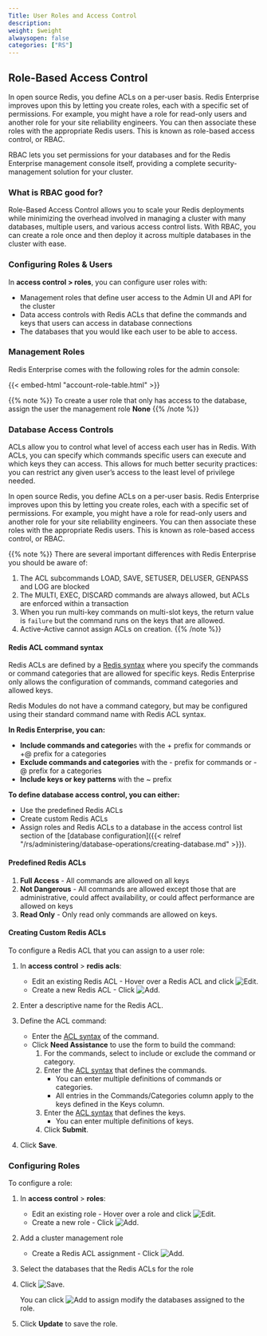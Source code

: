 ```yaml
---
Title: User Roles and Access Control
description:
weight: $weight
alwaysopen: false
categories: ["RS"]
---
```


## Role-Based Access Control

In open source Redis, you define ACLs on a per-user basis. Redis Enterprise improves upon this by letting you create roles, each with a specific set of permissions. For example, you might have a role for read-only users and another role for your site reliability engineers. You can then associate these roles with the appropriate Redis users. This is known as role-based access control, or RBAC.

RBAC lets you set permissions for your databases and for the Redis Enterprise management console itself, providing a complete security-management solution for your cluster. 

### What is RBAC good for?

Role-Based Access Control allows you to scale your Redis deployments while minimizing the overhead involved in managing a cluster with many databases, multiple users, and various access control lists. With RBAC, you can create a role once and then deploy it across multiple databases in the cluster with ease.

### Configuring Roles & Users

In **access control > roles**, you can configure user roles with:

- Management roles that define user access to the Admin UI and API for the cluster
- Data access controls with Redis ACLs that define the commands and keys that users can access in database connections
- The databases that you would like each user to be able to access.

### Management Roles

Redis Enterprise comes with the following roles for the admin console:

{{< embed-html "account-role-table.html" >}}

{{% note %}}
To create a user role that only has access to the database, assign the user the management role **None**
{{% /note %}}

### Database Access Controls

ACLs allow you to control what level of access each user has in Redis. With ACLs, you can specify which commands specific users can execute and which keys they can access. This allows for much better security practices: you can restrict any given user’s access to the least level of privilege needed.

In open source Redis, you define ACLs on a per-user basis. Redis Enterprise improves upon this by letting you create roles, each with a specific set of permissions. For example, you might have a role for read-only users and another role for your site reliability engineers. You can then associate these roles with the appropriate Redis users. This is known as role-based access control, or RBAC.


{{% note %}}
There are several important differences with Redis Enterprise you should be aware of:

1. The ACL subcommands LOAD, SAVE, SETUSER, DELUSER, GENPASS and LOG are blocked
2. The MULTI, EXEC, DISCARD commands are always allowed, but ACLs are enforced within a transaction
3. When you run multi-key commands on multi-slot keys, the return value is `failure` but the command runs on the keys that are allowed.
4. Active-Active cannot assign ACLs on creation.
{{% /note %}}

#### Redis ACL command syntax

Redis ACLs are defined by a [Redis syntax](https://redis.io/topics/acl#acl-rules) where you specify the commands or command categories that are allowed for specific keys. Redis Enterprise only allows the configuration of commands, command categories and allowed keys. 

Redis Modules do not have a command category, but may be configured using their standard command name with Redis ACL syntax.

**In Redis Enterprise, you can:**

- **Include commands and categorie**s with the + prefix for commands or +@ prefix for a categories
- **Exclude commands and categories** with the - prefix for commands or -@ prefix for a categories
- **Include keys or key patterns** with the ~ prefix

**To define database access control, you can either:**

- Use the predefined Redis ACLs
- Create custom Redis ACLs
- Assign roles and Redis ACLs to a database in the access control list section of the [database configuration]({{< relref "/rs/administering/database-operations/creating-database.md" >}}).

#### Predefined Redis ACLs

1. **Full Access** - All commands are allowed on all keys
2. **Not Dangerous** - All commands are allowed except those that are administrative, could affect availability, or could affect performance are allowed on keys
3. **Read Only** - Only read only commands are allowed on keys.

#### Creating Custom Redis ACLs

To configure a Redis ACL that you can assign to a user role:

1. In **access control** > **redis acls**:
    - Edit an existing Redis ACL - Hover over a Redis ACL and click ![Edit](/images/rc/icon_edit.png#no-click "Edit").
    - Create a new Redis ACL - Click ![Add](/images/rs/icon_add.png#no-click "Add").
1. Enter a descriptive name for the Redis ACL.
1. Define the ACL command:
    - Enter the [ACL syntax](https://redis.io/topics/acl#acl-rules) of the command.
    - Click **Need Assistance** to use the form to build the command:
        1. For the commands, select to include or exclude the command or category.
        1. Enter the [ACL syntax](https://redis.io/topics/acl#acl-rules) that defines the commands.
            - You can enter multiple definitions of commands or categories.
            - All entries in the Commands/Categories column apply to the keys defined in the Keys column.
        1. Enter the [ACL syntax](https://redis.io/topics/acl#acl-rules) that defines the keys.
            - You can enter multiple definitions of keys.
        1. Click **Submit**.
        
1. Click **Save**.

### Configuring Roles

To configure a role:

1. In **access control** > **roles**:
    - Edit an existing role - Hover over a role and click ![Edit](/images/rc/icon_edit.png#no-click "Edit").
    - Create a new role - Click ![Add](/images/rs/icon_add.png#no-click "Add").
1. Add a cluster management role
    - Create a Redis ACL assignment - Click ![Add](/images/rs/icon_add.png#no-click "Add").
1. Select the databases that the Redis ACLs for the role
1. Click ![Save](/images/rs/icon_save.png#no-click "Save").

    You can click ![Add](/images/rs/icon_add.png#no-click "Add") to assign modify the databases assigned to the role.

1. Click **Update** to save the role.


